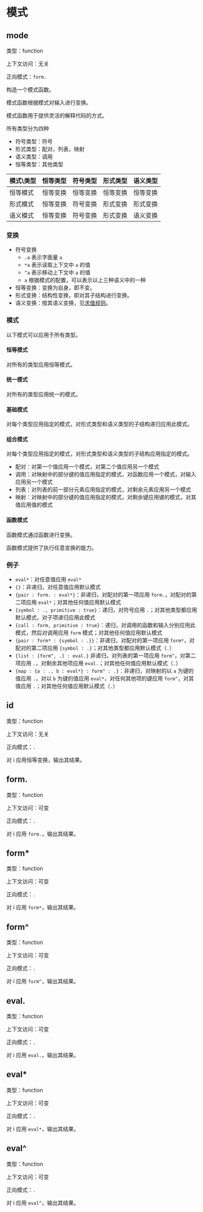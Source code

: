 # 模式

## mode

类型：function

上下文访问：无关

正向模式：`form.`

构造一个模式函数。

模式函数根据模式对输入进行变换。

模式函数用于提供灵活的解释代码的方式。

所有类型分为四种

- 符号类型：符号
- 形式类型：配对，列表，映射
- 语义类型：调用
- 恒等类型：其他类型

| 模式\类型 |恒等类型|符号类型|形式类型|语义类型|
| -- | -- | -- | -- | -- |
|恒等模式|恒等变换|恒等变换|恒等变换|恒等变换|
|形式模式|恒等变换|符号变换|形式变换|形式变换|
|语义模式|恒等变换|符号变换|形式变换|语义变换|

### 变换

- 符号变换
  - `.a` 表示字面量 `a`
  - `*a` 表示读取上下文中 `a` 的值
  - `^a` 表示移动上下文中 `a` 的值
  - `a` 根据模式的配置，可以表示以上三种语义中的一种
- 恒等变换：变换为自身，即不变。
- 形式变换：结构性变换，即对其子结构进行变换。
- 语义变换：按其语义变换，见[求值规则](../求值.md)。

### 模式

以下模式可以应用于所有类型。

#### 恒等模式

对所有的类型应用恒等模式。

#### 统一模式

对所有的类型应用统一的模式。

#### 基础模式

对每个类型应用指定的模式，对形式类型和语义类型的子结构递归应用此模式。

#### 组合模式

对每个类型应用指定的模式，对形式类型和语义类型的子结构应用指定的模式。

- 配对：对第一个值应用一个模式，对第二个值应用另一个模式
- 调用：对映射中的部分键的值应用指定的模式，对函数应用一个模式，对输入应用另一个模式
- 列表：对列表的前一部分元素应用指定的模式，对剩余元素应用另一个模式
- 映射：对映射中的部分键的值应用指定的模式，对剩余键应用键的模式，对其值应用值的模式

#### 函数模式

函数模式通过函数进行变换。

函数模式提供了执行任意变换的能力。

### 例子

- `eval*`：对任意值应用 `eval*`
- `{}`：非递归，对任意值应用默认模式
- `{pair : form. : eval*}`：非递归，对配对的第一项应用 `form.`，对配对的第二项应用 `eval*`；对其他任何值应用默认模式
- `{symbol : ., primitive : true}`：递归，对符号应用 `.`；对其他类型都应用默认模式，对子项递归应用此模式
- `{call : form, primitive : true}`：递归，对调用的函数和输入分别应用此模式，然后对调用应用 `form` 模式；对其他任何值应用默认模式
- `{pair : form* : {symbol : .}}`：非递归，对配对的第一项应用 `form*`，对配对的第二项应用 `{symbol : .}`；对其他类型都应用默认模式（`.`）
- `{list : [form^, .] : eval.}` 非递归，对列表的第一项应用 `form^`，对第二项应用 `.`，对剩余其他项应用 `eval.`；对其他任何值应用默认模式（`.`）
- `{map : {a : ., b : eval*} : form^ : .}`：非递归，对映射的以 `a` 为键的值应用 `.`，对以 `b` 为键的值应用 `eval*`，对任何其他项的键应用 `form^`，对其值应用 `.`；对其他任何值应用默认模式（`.`）

## id

类型：function

上下文访问：无关

正向模式：`.`

对 i 应用恒等变换，输出其结果。

## form.

类型：function

上下文访问：可变

正向模式：`.`

对 i 应用 `form.`，输出其结果。

## form*

类型：function

上下文访问：可变

正向模式：`.`

对 i 应用 `form*`，输出其结果。

## form^

类型：function

上下文访问：可变

正向模式：`.`

对 i 应用 `form^`，输出其结果。

## eval.

类型：function

上下文访问：可变


正向模式：`.`

对 i 应用 `eval.`，输出其结果。

## eval*

类型：function

上下文访问：可变


正向模式：`.`

对 i 应用 `eval*`，输出其结果。

## eval^

类型：function

上下文访问：可变


正向模式：`.`

对 i 应用 `eval^`，输出其结果。
